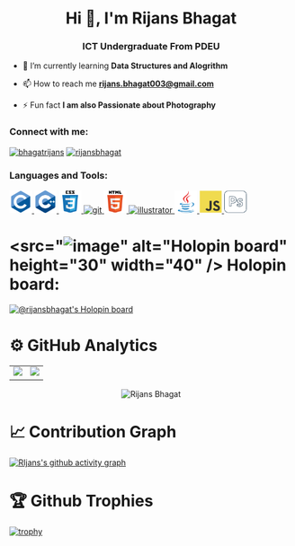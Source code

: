 <h1 align="center">Hi 👋, I'm Rijans Bhagat</h1>
<h3 align="center">ICT Undergraduate From PDEU</h3>

- 🌱 I’m currently learning **Data Structures and Alogrithm**

- 📫 How to reach me **rijans.bhagat003@gmail.com**

- ⚡ Fun fact **I am also Passionate about Photography**

<h3 align="left">Connect with me:</h3>
<p align="left">
<a href="https://twitter.com/bhagatrijans" target="blank"><img align="center" src="https://raw.githubusercontent.com/rahuldkjain/github-profile-readme-generator/master/src/images/icons/Social/twitter.svg" alt="bhagatrijans" height="30" width="40" /></a>
<a href="https://linkedin.com/in/rijansbhagat" target="blank"><img align="center" src="https://raw.githubusercontent.com/rahuldkjain/github-profile-readme-generator/master/src/images/icons/Social/linked-in-alt.svg" alt="rijansbhagat" height="30" width="40" /></a>
</p>

<h3 align="left">Languages and Tools:</h3>
<p align="left"> <a href="https://www.cprogramming.com/" target="_blank"> <img src="https://raw.githubusercontent.com/devicons/devicon/master/icons/c/c-original.svg" alt="c" width="40" height="40"/> </a> <a href="https://www.w3schools.com/cpp/" target="_blank"> <img src="https://raw.githubusercontent.com/devicons/devicon/master/icons/cplusplus/cplusplus-original.svg" alt="cplusplus" width="40" height="40"/> </a> <a href="https://www.w3schools.com/css/" target="_blank"> <img src="https://raw.githubusercontent.com/devicons/devicon/master/icons/css3/css3-original-wordmark.svg" alt="css3" width="40" height="40"/> </a> <a href="https://git-scm.com/" target="_blank"> <img src="https://www.vectorlogo.zone/logos/git-scm/git-scm-icon.svg" alt="git" width="40" height="40"/> </a> <a href="https://www.w3.org/html/" target="_blank"> <img src="https://raw.githubusercontent.com/devicons/devicon/master/icons/html5/html5-original-wordmark.svg" alt="html5" width="40" height="40"/> </a> <a href="https://www.adobe.com/in/products/illustrator.html" target="_blank"> <img src="https://www.vectorlogo.zone/logos/adobe_illustrator/adobe_illustrator-icon.svg" alt="illustrator" width="40" height="40"/> </a> <a href="https://www.java.com" target="_blank"> <img src="https://raw.githubusercontent.com/devicons/devicon/master/icons/java/java-original.svg" alt="java" width="40" height="40"/> </a> <a href="https://developer.mozilla.org/en-US/docs/Web/JavaScript" target="_blank"> <img src="https://raw.githubusercontent.com/devicons/devicon/master/icons/javascript/javascript-original.svg" alt="javascript" width="40" height="40"/> </a> <a href="https://www.photoshop.com/en" target="_blank"> <img src="https://raw.githubusercontent.com/devicons/devicon/master/icons/photoshop/photoshop-line.svg" alt="photoshop" width="40" height="40"/> </a> </p>

# <src="![image](https://github.com/riju951/riju951/assets/82694741/df520067-7828-4a47-be95-4146f803e2a8)" alt="Holopin board" height="30" width="40" /></a> Holopin board:

[![@rijansbhagat's Holopin board](https://holopin.me/rijansbhagat)](https://holopin.io/@rijansbhagat)
 
 
# ⚙️ GitHub Analytics
  
<table align="center">
  <tr>
<td><img height="180px" src="https://github-readme-stats.vercel.app/api?username=riju951&show_icons=true&theme=dark" />
    <td><img height="170px" src="https://github-readme-stats.vercel.app/api/top-langs/?username=riju951&layout=compact&theme=dark" /></td>
  </tr>
</table>

<div align="center">
<p><img align="center" src="https://github-readme-streak-stats.herokuapp.com/?user=riju951&layout=compact&theme=dark" alt="Rijans Bhagat"/></p>
  </div>

# 📈 Contribution Graph  

 [![RIjans's github activity graph](https://github-readme-activity-graph.vercel.app/graph?username=riju951&custom_title=This%20is%20a%20title&hide_border=true)](https://github.com/riju951/github-readme-activity-graph)
 

# 🏆 Github Trophies

[![trophy](https://github-profile-trophy.vercel.app/?username=riju951&row=1)](https://github.com/riju951/github-profile-trophy)




